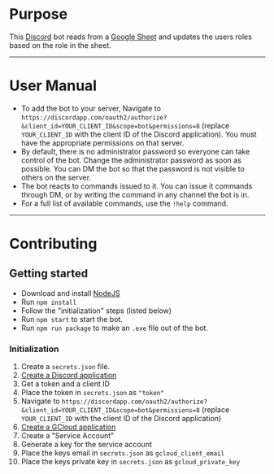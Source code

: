 # Purpose

This [Discord](https://discordapp.com/) bot reads from a [Google Sheet](https://www.google.com/sheets/about/) and updates the users roles based on the role in the sheet.

---

# User Manual

* To add the bot to your server, Navigate to `https://discordapp.com/oauth2/authorize?&client_id=YOUR_CLIENT_ID&scope=bot&permissions=8` (replace `YOUR_CLIENT_ID` with the client ID of the Discord application). You must have the appropriate permissions on that server.
* By default, there is no administrator password so everyone can take control of the bot. Change the administrator password as soon as possible. You can DM the bot so that the password is not visible to others on the server.
* The bot reacts to commands issued to it. You can issue it commands through DM, or by writing the command in any channel the bot is in.
* For a full list of available commands, use the `!help` command.

---

# Contributing

## Getting started

* Download and install [NodeJS](https://nodejs.org/en/download/)
* Run `npm install`
* Follow the "initialization" steps (listed below)
* Run `npm start` to start the bot.
* Run `npm run package` to make an `.exe` file out of the bot.

### Initialization
1. Create a `secrets.json` file.
2. [Create a Discord application](https://discordapp.com/developers/applications/)
3. Get a token and a client ID
4. Place the token in `secrets.json` as `"token"`
5. Navigate to `https://discordapp.com/oauth2/authorize?&client_id=YOUR_CLIENT_ID&scope=bot&permissions=8` (replace `YOUR_CLIENT_ID` with the client ID of the Discord application)
6. [Create a GCloud application](https://console.developers.google.com/project)
7. Create a "Service Account"
8. Generate a key for the service account
9. Place the keys email in `secrets.json` as `gcloud_client_email`
10. Place the keys private key in `secrets.json` as `gcloud_private_key`
